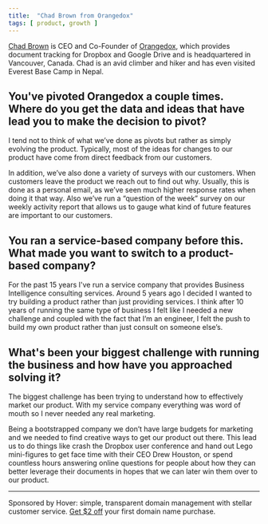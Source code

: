 ```yaml
---
title:  "Chad Brown from Orangedox"
tags: [ product, growth ]
---
```


[Chad Brown](https://ca.linkedin.com/in/chadraymondbrown) is CEO and Co-Founder of [Orangedox](http://www.orangedox.com/), which provides document tracking for Dropbox and Google Drive and is headquartered in Vancouver, Canada. Chad is an avid climber and hiker and has even visited Everest Base Camp in Nepal.

## You've pivoted Orangedox a couple times. Where do you get the data and ideas that have lead you to make the decision to pivot?
I tend not to think of what we’ve done as pivots but rather as simply evolving the product. Typically, most of the ideas for changes to our product have come from direct feedback from our customers.

In addition, we’ve also done a variety of surveys with our customers. When customers leave the product we reach out to find out why. Usually, this is done as a personal email, as we’ve seen much higher response rates when doing it that way. Also we’ve run a “question of the week” survey on our weekly activity report that allows us to gauge what kind of future features are important to our customers.

## You ran a service-based company before this. What made you want to switch to a product-based company?
For the past 15 years I've run a service company that provides Business Intelligence consulting services. Around 5 years ago I decided I wanted to try building a product rather than just providing services. I think after 10 years of running the same type of business I felt like I needed a new challenge and coupled with the fact that I’m an engineer, I felt the push to build my own product rather than just consult on someone else’s.

## What's been your biggest challenge with running the business and how have you approached solving it?
The biggest challenge has been trying to understand how to effectively market our product. With my service company everything was word of mouth so I never needed any real marketing.

Being a bootstrapped company we don’t have large budgets for marketing and we needed to find creative ways to get our product out there. This lead us to do things like crash the Dropbox user conference and hand out Lego mini-figures to get face time with their CEO Drew Houston, or spend countless hours answering online questions for people about how they can better leverage their documents in hopes that we can later win them over to our product.

***

<div class="font--mono">Sponsored by Hover: simple, transparent domain management with stellar customer service. <a href="https://hover.com/l2rAubkA" target="_blank">Get $2 off</a> your first domain name purchase.</div>